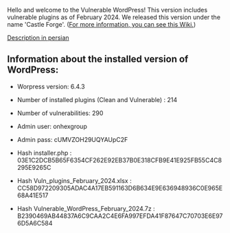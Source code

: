 Hello and welcome to the Vulnerable WordPress!
This version includes vulnerable plugins as of February 2024.
We released this version under the name 'Castle Forge'. ([For more information, you can see this Wiki.](https://en.wikipedia.org/wiki/Jushin_Castle)) 

[Description in persian](https://onhexgroup.ir/vulnerable-wordpress-february-2024/)

## Information about the installed version of WordPress:

- Worpress version: 6.4.3
- Number of installed plugins (Clean and Vulnerable) : 214
- Number of vulnerabilities: 290
- Admin user: onhexgroup
- Admin pass: cUMVZOH29UQYAUpC2F


- Hash installer.php : 03E1C2DCB5B65F6354CF262E92EB37B0E318CFB9E41E925FB55C4C8295E9265C
- Hash Vuln_plugins_February_2024.xlsx : CC58D972209305ADAC4A17EB591163D6B634E9E636948936C0E965E68A41E517
- Hash Vulnerable_WordPress_February_2024.7z : B2390469AB44837A6C9CAA2C4E6FA997EFDA41F87647C70703E6E976D5A6C584
